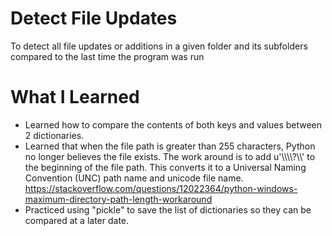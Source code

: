 # Detect File Updates
To detect all file updates or additions in a given folder and its subfolders compared to the last time the program was run

# What I Learned
* Learned how to compare the contents of both keys and values between 2 dictionaries.
* Learned that when the file path is greater than 255 characters, Python no longer believes the file exists. The work around is to add u'\\\\\\\\?\\\\' to the beginning of the file path. This converts it to a Universal Naming Convention (UNC) path name and unicode file name.
    https://stackoverflow.com/questions/12022364/python-windows-maximum-directory-path-length-workaround
* Practiced using "pickle" to save the list of dictionaries so they can be compared at a later date.
